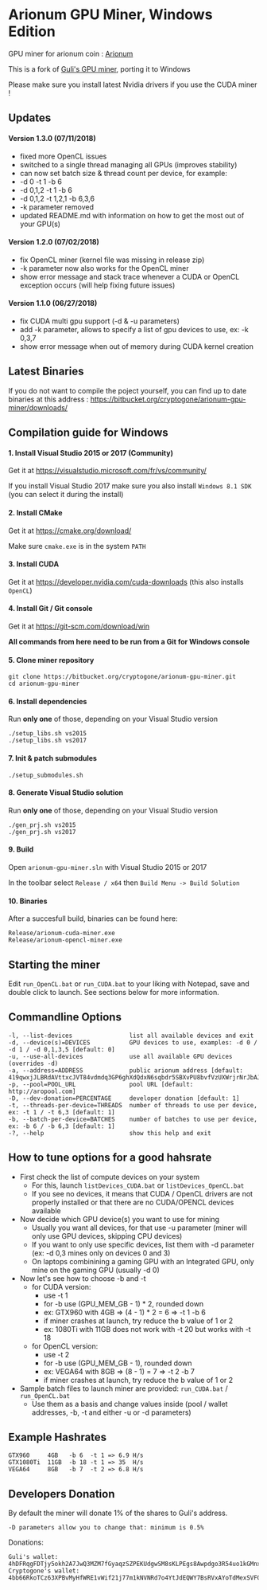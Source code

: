 
# Arionum GPU Miner, Windows Edition #
GPU miner for arionum coin : [Arionum](https://www.arionum.com/)

This is a fork of [Guli's GPU miner](https://bitbucket.org/guli13/arionum-gpu-miner/src), porting it to Windows

Please make sure you install latest Nvidia drivers if you use the CUDA miner !

## Updates

#### Version 1.3.0 (07/11/2018)
* fixed more OpenCL issues
* switched to a single thread managing all GPUs (improves stability)
* can now set batch size & thread count per device, for example:
*  -d 0 -t 1 -b 6
*  -d 0,1,2 -t 1 -b 6
*  -d 0,1,2 -t 1,2,1 -b 6,3,6
* -k parameter removed
* updated README.md with information on how to get the most out of your GPU(s)

#### Version 1.2.0 (07/02/2018)
* fix OpenCL miner (kernel file was missing in release zip)
* -k parameter now also works for the OpenCL miner
* show error message and stack trace whenever a CUDA or OpenCL exception occurs (will help fixing future issues)

#### Version 1.1.0 (06/27/2018)
* fix CUDA multi gpu support (-d & -u parameters)
* add -k parameter, allows to specify a list of gpu devices to use, ex: -k 0,3,7
* show error message when out of memory during CUDA kernel creation

## Latest Binaries
If you do not want to compile the poject yourself, you can find up to date binaries at this address :
https://bitbucket.org/cryptogone/arionum-gpu-miner/downloads/

## Compilation guide for Windows
#### 1. Install Visual Studio 2015 or 2017 (Community)
Get it at https://visualstudio.microsoft.com/fr/vs/community/

If you install Visual Studio 2017 make sure you also install ```Windows 8.1 SDK``` (you can select it during the install)

#### 2. Install CMake
Get it at https://cmake.org/download/

Make sure ```cmake.exe``` is in the system ```PATH```

#### 3. Install CUDA
Get it at https://developer.nvidia.com/cuda-downloads (this also installs ``OpenCL``)

#### 4. Install Git / Git console
Get it at https://git-scm.com/download/win

**All commands from here need to be run from a Git for Windows console**

#### 5. Clone miner repository
    git clone https://bitbucket.org/cryptogone/arionum-gpu-miner.git
    cd arionum-gpu-miner
	
#### 6. Install dependencies 
Run **only one** of those, depending on your Visual Studio version

    ./setup_libs.sh vs2015
    ./setup_libs.sh vs2017
	
#### 7. Init & patch submodules
    ./setup_submodules.sh
	
#### 8. Generate Visual Studio solution
Run **only one** of those, depending on your Visual Studio version

    ./gen_prj.sh vs2015
    ./gen_prj.sh vs2017
	
#### 9. Build
Open ```arionum-gpu-miner.sln``` with Visual Studio 2015 or 2017 

In the toolbar select ```Release / x64``` then ```Build Menu -> Build Solution```

#### 10. Binaries 
After a succesfull build, binaries can be found here:

    Release/arionum-cuda-miner.exe
    Release/arionum-opencl-miner.exe

## Starting the miner

Edit ``run_OpenCL.bat`` or ``run_CUDA.bat`` to your liking with Notepad, save and double click to launch. See sections below for more information.

## Commandline Options

    -l, --list-devices                list all available devices and exit
    -d, --device(s)=DEVICES           GPU devices to use, examples: -d 0 / -d 1 / -d 0,1,3,5 [default: 0]
    -u, --use-all-devices             use all available GPU devices (overrides -d)
    -a, --address=ADDRESS             public arionum address [default: 419qwxjJLBRdAVttxcJVT84vdmdq3GP6ghXdQdxN6sqbdr5SBXvPU8bvfVzUXWrjrNrJbAJCvW9JYDWvxenus1pK]
    -p, --pool=POOL_URL               pool URL [default: http://aropool.com]
    -D, --dev-donation=PERCENTAGE     developer donation [default: 1]
    -t, --threads-per-device=THREADS  number of threads to use per device, ex: -t 1 / -t 6,3 [default: 1]
    -b, --batch-per-device=BATCHES    number of batches to use per device, ex: -b 6 / -b 6,3 [default: 1]
    -?, --help                        show this help and exit

## How to tune options for a good hahsrate

* First check the list of compute devices on your system
  * For this, launch ``listDevices_CUDA.bat`` or ``listDevices_OpenCL.bat``
  * If you see no devices, it means that CUDA / OpenCL drivers are not properly installed or that there are no CUDA/OPENCL devices available
* Now decide which GPU device(s) you want to use for mining 
  * Usually you want all devices, for that use -u parameter (miner will only use GPU devices, skipping CPU devices)
  * If you want to only use specific devices, list them with -d parameter (ex: -d 0,3 mines only on devices 0 and 3)
  * On laptops combinining a gaming GPU with an Integrated GPU, only mine on the gaming GPU (usually -d 0)
* Now let's see how to choose -b and -t
  * for CUDA version:
    * use -t 1
    * for -b use (GPU_MEM_GB - 1) * 2, rounded down
    * ex: GTX960 with 4GB => (4 - 1) * 2 = 6 => -t 1 -b 6 
    * if miner crashes at launch, try reduce the b value of 1 or 2
    * ex: 1080Ti with 11GB does not work with -t 20 but works with -t 18 
  * for OpenCL version:
    * use -t 2
    * for -b use (GPU_MEM_GB - 1), rounded down
    * ex: VEGA64 with 8GB => (8 - 1) = 7 => -t 2 -b 7
    * if miner crashes at launch, try reduce the b value of 1 or 2
* Sample batch files to launch miner are provided: ``run_CUDA.bat`` / ``run_OpenCL.bat``
  * Use them as a basis and change values inside (pool / wallet addresses, -b, -t and either -u or -d parameters)
  
## Example Hashrates

    GTX960     4GB   -b 6  -t 1 => 6.9 H/s
    GTX1080Ti  11GB  -b 18 -t 1 => 35  H/s
    VEGA64     8GB   -b 7  -t 2 => 6.8 H/s	
  
## Developers Donation

By default the miner will donate 1% of the shares to Guli's address.

    -D parameters allow you to change that: minimum is 0.5%

Donations:

    Guli's wallet: 4hDFRqgFDTjy5okh2A7JwQ3MZM7fGyaqzSZPEKUdgwSM8sKLPEgs8Awpdgo3R54uo1kGMnxujQQpF94qV6SxEjRL
    Cryptogone's wallet: 4bb66RkoTCz63XPBvMyHfWRE1vWif21j77m1kNVNRd7o4YtJdEQWY7BsRVxAYoTdMexSVFGFaekrc3UATTSERwmQ 
